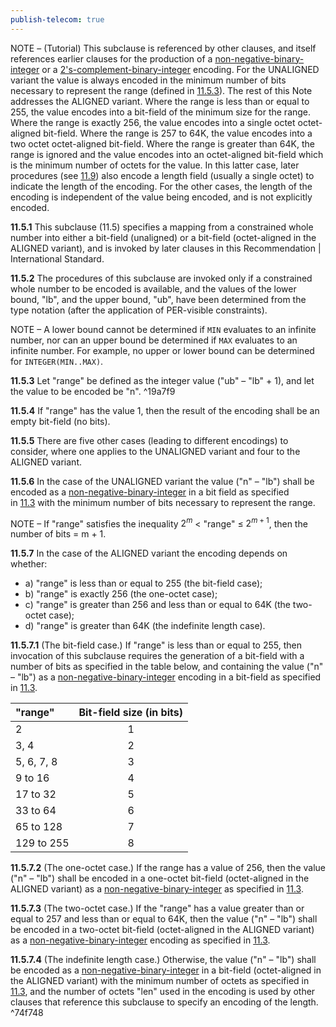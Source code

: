 ```yaml
---
publish-telecom: true
---
```



NOTE – (Tutorial) This subclause is referenced by other clauses, and itself references earlier clauses for the production of a [non-negative-binary-integer](./11.3%20Encoding%20as%20a%20non-negative-binary-integer.md) or a [2's-complement-binary-integer](./11.4%20Encoding%20as%20a%202's-complement-binary-integer.md) encoding. For the UNALIGNED variant the value is always encoded in the minimum number of bits necessary to represent the range (defined in [11.5.3](11.5%20Encoding%20of%20a%20constrained%20whole%20number.md#19a7f9)). The rest of this Note addresses the ALIGNED variant. Where the range is less than or equal to 255, the value encodes into a bit-field of the minimum size for the range. Where the range is exactly 256, the value encodes into a single octet octet-aligned bit-field. Where the range is 257 to 64K, the value encodes into a two octet octet-aligned bit-field. Where the range is greater than 64K, the range is ignored and the value encodes into an octet-aligned bit-field which is the minimum number of octets for the value. In this latter case, later procedures (see [11.9](./11.9%20General%20rules%20for%20encoding%20a%20length%20determinant.md)) also encode a length field (usually a single octet) to indicate the length of the encoding. For the other cases, the length of the encoding is independent of the value being encoded, and is not explicitly encoded.

**11.5.1** This subclause (11.5) specifies a mapping from a constrained whole number into either a bit-field (unaligned) or a bit-field (octet-aligned in the ALIGNED variant), and is invoked by later clauses in this Recommendation | International Standard.

**11.5.2** The procedures of this subclause are invoked only if a constrained whole number to be encoded is available, and the values of the lower bound, "lb", and the upper bound, "ub", have been determined from the type notation (after the application of PER-visible constraints).

NOTE – A lower bound cannot be determined if `MIN` evaluates to an infinite number, nor can an upper bound be determined if `MAX` evaluates to an infinite number. For example, no upper or lower bound can be determined for `INTEGER(MIN..MAX)`.

**11.5.3** Let "range" be defined as the integer value ("ub" – "lb" + 1), and let the value to be encoded be "n". ^19a7f9

**11.5.4** If "range" has the value 1, then the result of the encoding shall be an empty bit-field (no bits).

**11.5.5** There are five other cases (leading to different encodings) to consider, where one applies to the UNALIGNED variant and four to the ALIGNED variant.

**11.5.6** In the case of the UNALIGNED variant the value ("n" – "lb") shall be encoded as a [non-negative-binary-integer](./11.3%20Encoding%20as%20a%20non-negative-binary-integer.md) in a bit field as specified in [11.3](./11.3%20Encoding%20as%20a%20non-negative-binary-integer.md.md) with the minimum number of bits necessary to represent the range.

NOTE – If "range" satisfies the inequality $2^m$ < "range" ≤ $2^{m + 1}$, then the number of bits = m + 1.

**11.5.7** In the case of the ALIGNED variant the encoding depends on whether:

- a) "range" is less than or equal to 255 (the bit-field case);
- b) "range" is exactly 256 (the one-octet case);
- c) "range" is greater than 256 and less than or equal to 64K (the two-octet case);
- d) "range" is greater than 64K (the indefinite length case).

**11.5.7.1** (The bit-field case.) If "range" is less than or equal to 255, then invocation of this subclause requires the generation of a bit-field with a number of bits as specified in the table below, and containing the value ("n" – "lb") as a [non-negative-binary-integer](./11.3%20Encoding%20as%20a%20non-negative-binary-integer.md) encoding in a bit-field as specified in [11.3](./11.3%20Encoding%20as%20a%20non-negative-binary-integer.md).

| "range" | Bit-field size (in bits) |
|:-|:-:|
| 2 | 1 |
| 3, 4 | 2 |
| 5, 6, 7, 8 | 3 |
| 9 to 16 | 4 |
| 17 to 32 | 5 |
| 33 to 64 | 6 |
| 65 to 128 | 7 |
| 129 to 255 | 8 |

**11.5.7.2** (The one-octet case.) If the range has a value of 256, then the value ("n" – "lb") shall be encoded in a one-octet bit-field (octet-aligned in the ALIGNED variant) as a [non-negative-binary-integer](./11.3%20Encoding%20as%20a%20non-negative-binary-integer.md) as specified in [11.3](./11.3%20Encoding%20as%20a%20non-negative-binary-integer.md).

**11.5.7.3** (The two-octet case.) If the "range" has a value greater than or equal to 257 and less than or equal to 64K, then the value ("n" – "lb") shall be encoded in a two-octet bit-field (octet-aligned in the ALIGNED variant) as a [non-negative-binary-integer](./11.3%20Encoding%20as%20a%20non-negative-binary-integer.md) encoding as specified in [11.3](./11.3%20Encoding%20as%20a%20non-negative-binary-integer.md).

**11.5.7.4** (The indefinite length case.) Otherwise, the value ("n" – "lb") shall be encoded as a [non-negative-binary-integer](./11.3%20Encoding%20as%20a%20non-negative-binary-integer.md) in a bit-field (octet-aligned in the ALIGNED variant) with the minimum number of octets as specified in [11.3](./11.3%20Encoding%20as%20a%20non-negative-binary-integer.md), and the number of octets "len" used in the encoding is used by other clauses that reference this subclause to specify an encoding of the length. ^74f748
